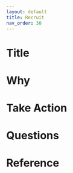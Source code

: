 ```yaml
---
layout: default
title: Recruit
nav_order: 30
---
```


# Title

# Why

# Take Action

# Questions

# Reference
